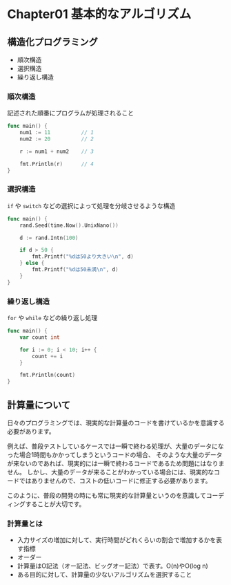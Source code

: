 # Chapter01 基本的なアルゴリズム

## 構造化プログラミング

- 順次構造
- 選択構造
- 繰り返し構造

### 順次構造

記述された順番にプログラムが処理されること

```go
func main() {
	num1 := 11          // 1
	num2 := 20          // 2

	r := num1 + num2    // 3

	fmt.Println(r)      // 4
}
```

### 選択構造

`if` や `switch` などの選択によって処理を分岐させるような構造

```go
func main() {
	rand.Seed(time.Now().UnixNano())

	d := rand.Intn(100)

	if d > 50 {
		fmt.Printf("%dは50より大きい\n", d)
	} else {
		fmt.Printf("%dは50未満\n", d)
	}
}

```

### 繰り返し構造

`for` や `while` などの繰り返し処理

```go
func main() {
	var count int

	for i := 0; i < 10; i++ {
		count += i
	}

	fmt.Println(count)
}

```

## 計算量について

日々のプログラミングでは、現実的な計算量のコードを書けているかを意識する必要があります。

例えば、普段テストしているケースでは一瞬で終わる処理が、大量のデータになった場合1時間もかかってしまうというコードの場合、
そのような大量のデータが来ないのであれば、現実的には一瞬で終わるコードであるため問題にはなりません。
しかし、大量のデータが来ることがわかっている場合には、現実的なコードではありませんので、コストの低いコードに修正する必要があります。

このように、普段の開発の時にも常に現実的な計算量というのを意識してコーディングすることが大切です。

### 計算量とは

- 入力サイズの増加に対して、実行時間がどれくらいの割合で増加するかを表す指標
- オーダー
- 計算量はO記法（オー記法、ビッグオー記法）で表す。O(n)やO(log n)
- ある目的に対して、計算量の少ないアルゴリズムを選択すること
